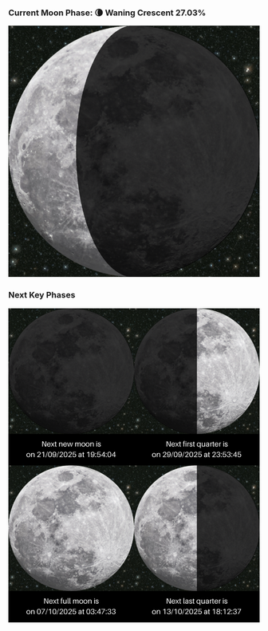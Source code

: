 ### Current Moon Phase: 🌘 Waning Crescent 27.03%
![Moon Phase](moonphase.png)
### Next Key Phases
![Gallery](gallery.png)